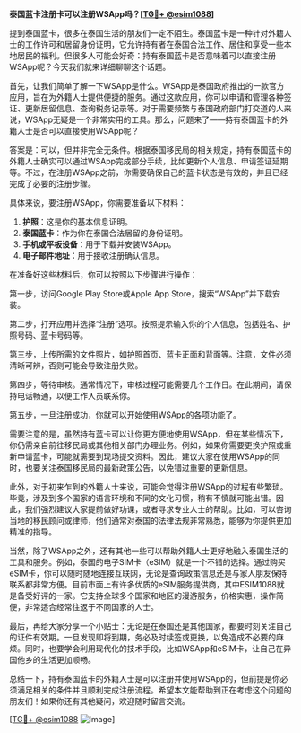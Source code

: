 **泰国蓝卡注册卡可以注册WSApp吗？[[TG💪+ @esim1088](https://t.me/s/esim1088)]**

提到泰国蓝卡，很多在泰国生活的朋友们一定不陌生。泰国蓝卡是一种针对外籍人士的工作许可和居留身份证明，它允许持有者在泰国合法工作、居住和享受一些本地居民的福利。但很多人可能会好奇：持有泰国蓝卡是否意味着可以直接注册WSApp呢？今天我们就来详细聊聊这个话题。

首先，让我们简单了解一下WSApp是什么。WSApp是泰国政府推出的一款官方应用，旨在为外籍人士提供便捷的服务。通过这款应用，你可以申请和管理各种签证、更新居留信息、查询税务记录等。对于需要频繁与泰国政府部门打交道的人来说，WSApp无疑是一个非常实用的工具。那么，问题来了——持有泰国蓝卡的外籍人士是否可以直接使用WSApp呢？

答案是：可以，但并非完全无条件。根据泰国移民局的相关规定，持有泰国蓝卡的外籍人士确实可以通过WSApp完成部分手续，比如更新个人信息、申请签证延期等。不过，在注册WSApp之前，你需要确保自己的蓝卡状态是有效的，并且已经完成了必要的注册步骤。

具体来说，要注册WSApp，你需要准备以下材料：

1. **护照**：这是你的基本信息证明。
2. **泰国蓝卡**：作为你在泰国合法居留的身份证明。
3. **手机或平板设备**：用于下载并安装WSApp。
4. **电子邮件地址**：用于接收注册确认信息。

在准备好这些材料后，你可以按照以下步骤进行操作：

第一步，访问Google Play Store或Apple App Store，搜索“WSApp”并下载安装。

第二步，打开应用并选择“注册”选项。按照提示输入你的个人信息，包括姓名、护照号码、蓝卡号码等。

第三步，上传所需的文件照片，如护照首页、蓝卡正面和背面等。注意，文件必须清晰可辨，否则可能会导致注册失败。

第四步，等待审核。通常情况下，审核过程可能需要几个工作日。在此期间，请保持电话畅通，以便工作人员联系你。

第五步，一旦注册成功，你就可以开始使用WSApp的各项功能了。

需要注意的是，虽然持有蓝卡可以让你更方便地使用WSApp，但在某些情况下，你仍需亲自前往移民局或其他相关部门办理业务。例如，如果你需要更换护照或重新申请蓝卡，可能就需要到现场提交资料。因此，建议大家在使用WSApp的同时，也要关注泰国移民局的最新政策公告，以免错过重要的更新信息。

此外，对于初来乍到的外籍人士来说，可能会觉得注册WSApp的过程有些繁琐。毕竟，涉及到多个国家的语言环境和不同的文化习惯，稍有不慎就可能出错。因此，我们强烈建议大家提前做好功课，或者寻求专业人士的帮助。比如，可以咨询当地的移民顾问或律师，他们通常对泰国的法律法规非常熟悉，能够为你提供更加精准的指导。

当然，除了WSApp之外，还有其他一些可以帮助外籍人士更好地融入泰国生活的工具和服务。例如，泰国的电子SIM卡（eSIM）就是一个不错的选择。通过购买eSIM卡，你可以随时随地连接互联网，无论是查询政策信息还是与家人朋友保持联系都非常方便。目前市面上有许多优质的eSIM服务提供商，其中ESIM1088就是备受好评的一家。它支持全球多个国家和地区的漫游服务，价格实惠，操作简便，非常适合经常往返于不同国家的人士。

最后，再给大家分享一个小贴士：无论是在泰国还是其他国家，都要时刻关注自己的证件有效期。一旦发现即将到期，务必及时续签或更换，以免造成不必要的麻烦。同时，也要学会利用现代化的技术手段，比如WSApp和eSIM卡，让自己在异国他乡的生活更加顺畅。

总结一下，持有泰国蓝卡的外籍人士是可以注册并使用WSApp的，但前提是你必须满足相关的条件并且顺利完成注册流程。希望本文能帮助到正在考虑这个问题的朋友们！如果你还有其他疑问，欢迎随时留言交流。

[[TG💪+ @esim1088](https://t.me/s/esim1088) ![Image](https://i.postimg.cc/4NQfJmqS/Snipaste-2025-05-13-00-14-12.png)]